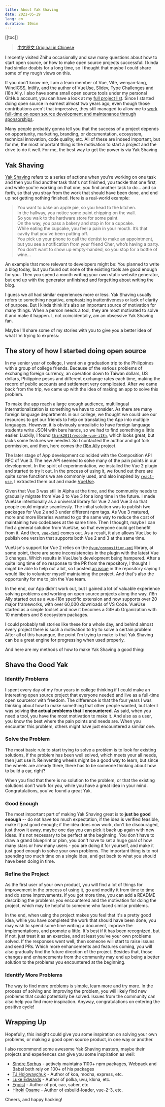 ```yaml
---
title: About Yak Shaving
date: 2021-05-19
lang: en
duration: 10min
---
```


[[toc]]

> [中文原文 Original in Chinese](/posts/about-yak-shaving-zh)

I recently visited Zhihu occasionally and saw many questions about how to start open source, or how to make open source projects successful. I kinda had similar doubts for a long time, so I thought that maybe I could share some of my rough views on this.

If you don't know me, I am a team member of Vue, Vite, wenyan-lang, WindiCSS, Intlify, and the author of VueUse, Slidev, Type Challenges and i18n Ally. I also have some small open source tools under my personal GitHub account, you can have a look at my [full project list](https://antfu.me/projects). Since I started doing open source in earnest almost two years ago, even though those contributions aren't that impressive, they still managed to allow me to [work full-time on open source development and maintenance through sponsorships](https://twitter.com/antfu7/status/1362676666221268995).

Many people probably gonna tell you that the success of a project depends on opportunity, marketing, branding, or documentation, ecosystem, technical innovation, code quality, etc. All of these are indeed important, but for me, the most important thing is the motivation to start a project and the drive to do it well. For me, the best way to get the power is via Yak Shaving.

## Yak Shaving

[Yak Shaving](https://americanexpress.io/yak-shaving) refers to a series of actions when you're working on one task and then you find another task that's not finished, you tackle that one first, and while you're working on that one, you find another task to do... and so forth, so that you stray from the work that should have been done, and end up not getting nothing finished. Here is a real-world example:

> You want to bake an apple pie, so you head to the kitchen.<br>
> In the hallway, you notice some paint chipping on the wall.<br>
> So you walk to the hardware store for some paint.<br>
> On the way, you pass a bakery and stop in for a cupcake.<br>
> While eating the cupcake, you feel a pain in your mouth. It’s that cavity that you’ve been putting off.<br>
> You pick up your phone to call the dentist to make an appointment, but you see a notification from your friend Cher, who’s having a party.<br>
> You don’t want to show up empty-handed, so you stop for a bottle of wine…

An example that more relevant to developers might be: You planned to write a blog today, but you found out none of the existing tools are good enough for you. Then you spend a month writing your own static website generator, but end up with the generator unfinished and forgetting about writing the blog.

I guess we all had similar experiences more or less. Yak Shaving usually refers to something negative, emphasizing inattentiveness or lack of clarity of purpose. But I kinda think it's also an important source of motivation for many things. When a person needs a tool, they are most motivated to solve it and make it happen. I, not coincidentally, am an obsessive Yak Shaving fan.

Maybe I'll share some of my stories with you to give you a better idea of what I'm trying to express:

## The story of how I started doing open source

In my senior year of college, I went on a graduation trip to the Philippines with a group of college friends. Because of the various problems of exchanging foreign currency, an operation down to Taiwan dollars, US dollars, Philippine pesos and different exchange rates each time, making the record of public accounts and settlement very complicated. After we came back from the trip, we came up with the idea of making an app to solve this problem.

To make the app reach a large enough audience, multilingual internationalization is something we have to consider. As there are many foreign language departments in our college, we thought we could use our resources to get our friends to help on translating the App into multiple languages. However, it is obviously unrealistic to have foreign language students write JSON with bare hands, so we had to find something a little easier. Luckily, I found [`think2011/vscode-vue-i18n`](https://github.com/think2011/vscode-vue-i18n), which looks great, but lacks some features we needed. So I contacted the author and got fork permission, and then, here comes the [i18n Ally](https://github.com/lokalise/i18n-ally) project.

The later stage of App development coincided with the Composition API RFC of Vue 3. The new API seemed to solve many of the pain points in our development. In the spirit of experimentation, we installed the Vue 2 plugin and started to try it out. In the process of using it, we found out there are quite some functions we are commonly used, and also inspired by [`react-use`](https://github.com/streamich/react-use), I extracted them out and made [VueUse](https://github.com/vueuse/vueuse).

Given that Vue 3 was still in Alpha at the time, and the community needs to gradually migrate from Vue 2 to Vue 3 for a long time in the future. I made VueUse intentionally as a universal library for Vue 2 and Vue 3 so that people could migrate seamlessly. The initial solution was to publish two packages for Vue 2 and 3 under different npm tags. As Vue 3 matured, more and more libraries wanted to go the same way to reduce the cost of maintaining two codebases at the same time. Then I thought, maybe I can find a general solution from VueUse, so that everyone could get benefit from it. And then, [`vue-demi`](https://github.com/vueuse/vue-demi) comes out. As a result, it also allows VueUse to publish one version that supports both Vue 2 and 3 at the same time.

VueUse's support for Vue 2 relies on the [`@vue/composition-api`](https://github.com/vuejs/composition-api) library, at some point, there are some inconsistencies in the plugin with the latest Vue 3 changes. Which results in VueUse's development being hampered. After a quite long time of no response to the PR from the repository, I thought I might be able to help out a bit, so I posted [an issue](https://github.com/vuejs/composition-api/issues/343) in the repository saying I would like to volunteer myself maintaining the project. And that's also the opportunity for me to join the Vue team.

In the end, our App didn't work out, but I gained a lot of valuable experience solving problems and working on open source projects along the way. i18n Ally started out as a vue-i18n specific extension and now supports over 20 major frameworks, with over 60,000 downloads of VS Code. VueUse started as a simple toolset and now it becomes a GitHub Organization with 10 members and 8 ecosystem packages.

I could probably tell stories like these for a whole day, and behind almost every project there is such a motivation to try to solve a certain problem. After all of this harangue, the point I'm trying to make is that Yak Shaving can be a great engine for progressing when used properly.

And here are my methods of how to make Yak Shaving a good thing:

## Shave the Good Yak

### Identify Problems

I spent every day of my four years in college thinking if I could make an interesting open source project that everyone needed and live as a full-time open sourceror with freedom. The difference is that the four years I was thinking about how to make something that other people wanted, but later I was solving **the actual problems that I encountered**. As said, when you need a tool, you have the most motivation to make it. And also as a user, you know the best where the pain points and needs are. When you encounter this problem, others might have just encountered a similar one.

### Solve the Problem

The most basic rule to start trying to solve a problem is to look for existing solutions, if the problem has been well solved, which meets your all needs, then just use it. Reinventing wheels might be a good way to learn, but since the wheels are already there, there has to be someone thinking about how to build a car, right?

When you find that there is no solution to the problem, or that the existing solutions don't work for you, while you have a great idea in your mind. Congratulations, you've found a great Yak.

### Good Enough

The most important part of making Yak Shaving great is to **just be good enough** -- do not have too much expectation, if the idea is verified feasible, make it just good enough; if the idea does now work, don't be discouraged, just throw it away, maybe one day you can pick it back up again with new ideas. It's not necessary to be perfect at the beginning. You don't have to draw a grand blueprint or plan, you don't have to set a huge goal of how many stars or how many users - you are doing it for yourself, and make it just good enough to solve your own problems. The important thing is to not spending too much time on a single idea, and get back to what you should have been doing in time.

### Refine the Project

As the first user of your own product, you will find a lot of things for improvement in the process of using it, go and modify it from time to time and do some improvements. If you got more time, you can add a README describing the problems you encountered and the motivation for doing the project, which may be helpful to someone who faced similar problems.

In the end, when using the project makes you feel that it's a pretty good idea, while you have completed the work that should have been done, you may wish to spend some time writing a document, improve the implementations, and promote a little. It's best if it has been recognized, but if not, just treat it as an exercise, and at least you've your own problems solved. If the responses went well, then someone will start to raise issues and send PRs. Which more enhancements and features coming, you will also gradually find the future direction of the project. Besides that, those changes and enhancements from the community may end up being a better solution to the problems you encountered at the beginning.

### Identify More Problems

The way to find more problems is simple, learn more and try more. In the process of solving and improving the problem, you will likely find new problems that could potentially be solved. Issues from the community can also help you find more inspiration. Anyway, congratulations on entering the positive cycle!

## Wrapping Up

Hopefully, this insight could give you some inspiration on solving your own problems, or making a good open source product, in one way or another.

I also recommend some awesome Yak Shaving masters, maybe their projects and experiences can give you some inspiration as well:

- [Sindre Sorhus](https://github.com/sindresorhus) - actively maintains 1100+ npm packages, Webpack and Babel both rely on 100+ of his packages
- [TJ Holowaychuk](https://github.com/tj) - Author of koa, mocha, express, etc.
- [Luke Edwards](https://github.com/lukeed) - Author of polka, uvu, klona, etc.
- [Egoist](https://github.com/egoist) - Author of poi, cac, saber, etc.
- [Hiroki Osame](https://github.com/privatenumber) - Author of esbuild-loader, vue-2-3, etc.

Cheers, and happy hacking!
